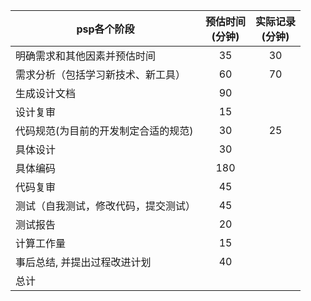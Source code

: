 psp各个阶段|预估时间</br>(分钟)|实际记录</br>(分钟)
--|:--:|:--:
明确需求和其他因素并预估时间|35|30
需求分析（包括学习新技术、新工具）|60|70
生成设计文档|90|
设计复审|15|
代码规范(为目前的开发制定合适的规范)|30|25
具体设计|30|
具体编码|180|
代码复审|45|
测试（自我测试，修改代码，提交测试）|45|
测试报告|20|
计算工作量|15|
事后总结, 并提出过程改进计划|40|
总计||